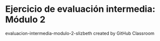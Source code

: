 # Ejercicio de evaluación intermedia: Módulo 2
evaluacion-intermedia-modulo-2-slizbeth created by GitHub Classroom
